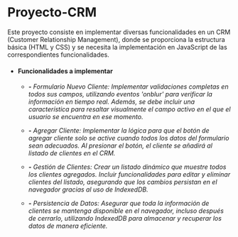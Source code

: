 # Proyecto-CRM

Este proyecto consiste en implementar diversas funcionalidades en un CRM (Customer Relationship Management), donde se proporciona la estructura básica (HTML y CSS) y se necesita la implementación en JavaScript de las correspondientes funcionalidades.

- #### Funcionalidades a implementar

    - ***-** Formulario Nuevo Cliente: Implementar validaciones completas en todos sus campos, utilizando eventos 'onblur' para verificar la información en tiempo real. Además, se debe incluir una característica para resaltar visualmente el campo activo en el que el usuario se encuentra en ese momento.*
    
    - ***-** Agregar Cliente: Implementar la lógica para que el botón de agregar cliente solo se active cuando todos los datos del formulario sean adecuados. Al presionar el botón, el cliente se añadirá al listado de clientes en el CRM.*
    
    - ***-** Gestión de Clientes: Crear un listado dinámico que muestre todos los clientes agregados. Incluir funcionalidades para editar y eliminar clientes del listado, asegurando que los cambios persistan en el navegador gracias al uso de IndexedDB.*

    - ***-** Persistencia de Datos: Asegurar que toda la información de clientes se mantenga disponible en el navegador, incluso después de cerrarlo, utilizando IndexedDB para almacenar y recuperar los datos de manera eficiente.*
